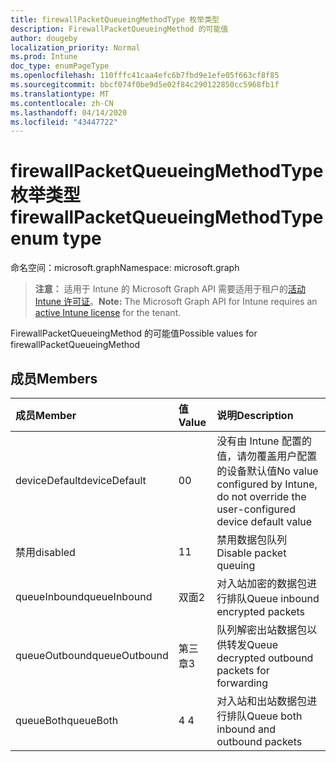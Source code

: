 ```yaml
---
title: firewallPacketQueueingMethodType 枚举类型
description: FirewallPacketQueueingMethod 的可能值
author: dougeby
localization_priority: Normal
ms.prod: Intune
doc_type: enumPageType
ms.openlocfilehash: 110fffc41caa4efc6b7fbd9e1efe05f663cf8f85
ms.sourcegitcommit: bbcf074f0be9d5e02f84c290122850cc5968fb1f
ms.translationtype: MT
ms.contentlocale: zh-CN
ms.lasthandoff: 04/14/2020
ms.locfileid: "43447722"
---
```

# <a name="firewallpacketqueueingmethodtype-enum-type"></a><span data-ttu-id="02761-103">firewallPacketQueueingMethodType 枚举类型</span><span class="sxs-lookup"><span data-stu-id="02761-103">firewallPacketQueueingMethodType enum type</span></span>

<span data-ttu-id="02761-104">命名空间：microsoft.graph</span><span class="sxs-lookup"><span data-stu-id="02761-104">Namespace: microsoft.graph</span></span>

> <span data-ttu-id="02761-105">**注意：** 适用于 Intune 的 Microsoft Graph API 需要适用于租户的[活动 Intune 许可证](https://go.microsoft.com/fwlink/?linkid=839381)。</span><span class="sxs-lookup"><span data-stu-id="02761-105">**Note:** The Microsoft Graph API for Intune requires an [active Intune license](https://go.microsoft.com/fwlink/?linkid=839381) for the tenant.</span></span>

<span data-ttu-id="02761-106">FirewallPacketQueueingMethod 的可能值</span><span class="sxs-lookup"><span data-stu-id="02761-106">Possible values for firewallPacketQueueingMethod</span></span>

## <a name="members"></a><span data-ttu-id="02761-107">成员</span><span class="sxs-lookup"><span data-stu-id="02761-107">Members</span></span>
|<span data-ttu-id="02761-108">成员</span><span class="sxs-lookup"><span data-stu-id="02761-108">Member</span></span>|<span data-ttu-id="02761-109">值</span><span class="sxs-lookup"><span data-stu-id="02761-109">Value</span></span>|<span data-ttu-id="02761-110">说明</span><span class="sxs-lookup"><span data-stu-id="02761-110">Description</span></span>|
|:---|:---|:---|
|<span data-ttu-id="02761-111">deviceDefault</span><span class="sxs-lookup"><span data-stu-id="02761-111">deviceDefault</span></span>|<span data-ttu-id="02761-112">0</span><span class="sxs-lookup"><span data-stu-id="02761-112">0</span></span>|<span data-ttu-id="02761-113">没有由 Intune 配置的值，请勿覆盖用户配置的设备默认值</span><span class="sxs-lookup"><span data-stu-id="02761-113">No value configured by Intune, do not override the user-configured device default value</span></span>|
|<span data-ttu-id="02761-114">禁用</span><span class="sxs-lookup"><span data-stu-id="02761-114">disabled</span></span>|<span data-ttu-id="02761-115">1</span><span class="sxs-lookup"><span data-stu-id="02761-115">1</span></span>|<span data-ttu-id="02761-116">禁用数据包队列</span><span class="sxs-lookup"><span data-stu-id="02761-116">Disable packet queuing</span></span>|
|<span data-ttu-id="02761-117">queueInbound</span><span class="sxs-lookup"><span data-stu-id="02761-117">queueInbound</span></span>|<span data-ttu-id="02761-118">双面</span><span class="sxs-lookup"><span data-stu-id="02761-118">2</span></span>|<span data-ttu-id="02761-119">对入站加密的数据包进行排队</span><span class="sxs-lookup"><span data-stu-id="02761-119">Queue inbound encrypted packets</span></span>|
|<span data-ttu-id="02761-120">queueOutbound</span><span class="sxs-lookup"><span data-stu-id="02761-120">queueOutbound</span></span>|<span data-ttu-id="02761-121">第三章</span><span class="sxs-lookup"><span data-stu-id="02761-121">3</span></span>|<span data-ttu-id="02761-122">队列解密出站数据包以供转发</span><span class="sxs-lookup"><span data-stu-id="02761-122">Queue decrypted outbound packets for forwarding</span></span>|
|<span data-ttu-id="02761-123">queueBoth</span><span class="sxs-lookup"><span data-stu-id="02761-123">queueBoth</span></span>|<span data-ttu-id="02761-124">4 </span><span class="sxs-lookup"><span data-stu-id="02761-124">4</span></span>|<span data-ttu-id="02761-125">对入站和出站数据包进行排队</span><span class="sxs-lookup"><span data-stu-id="02761-125">Queue both inbound and outbound packets</span></span>|







